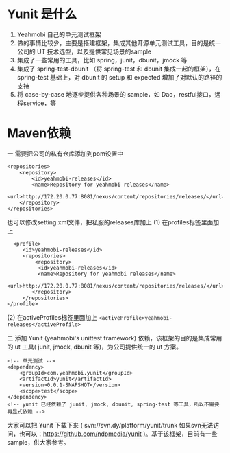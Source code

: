 # Yunit 是什么

1. Yeahmobi 自己的单元测试框架  
2. 做的事情比较少，主要是搭建框架，集成其他开源单元测试工具，目的是统一公司的 UT 技术选型，以及提供常见场景的sample
2. 集成了一些常用的工具，比如 spring，junit，dbunit，jmock 等
3. 集成了 spring-test-dbunit （将 spring-test 和 dbunit 集成一起的框架），在 spring-test 基础上，对 dbunit 的 setup 和 expected 增加了对默认的路径的支持
4. 将 case-by-case 地逐步提供各种场景的 sample，如 Dao，restful接口，远程service，等

# Maven依赖
一  需要把公司的私有仓库添加到pom设置中

    <repositories>
        <repository>
            <id>yeahmobi-releases</id>
            <name>Repository for yeahmobi releases</name>
	    <url>http://172.20.0.77:8081/nexus/content/repositories/releases/</url>
        </repository>
	</repositories>


也可以修改setting.xml文件，把私服的releases库加上
 (1) 在profiles标签里面加上

      <profile>
         <id>yeahmobi-releases</id>
         <repositories>
	         <repository>
		      <id>yeahmobi-releases</id>
		      <name>Repository for yeahmobi releases</name>     
				      <url>http://172.20.0.77:8081/nexus/content/repositories/releases/</url>
		    </repository> 
	     </repositories>
    </profile>

(2) 在activeProfiles标签里面加上
	`<activeProfile>yeahmobi-releases</activeProfile>`
 
二  添加 Yunit (yeahmobi's unittest framework) 依赖，该框架的目的是集成常用的 ut 工具( junit, jmock, dbunit 等)，为公司提供统一的 ut 方案。

    <!-- 单元测试 -->
	<dependency>
	    <groupId>com.yeahmobi.yunit</groupId>
	    <artifactId>yunit</artifactId>
	    <version>0.0.1-SNAPSHOT</version>
	    <scope>test</scope>
	</dependency>
	<!-- yunit 已经依赖了 junit, jmock, dbunit, spring-test 等工具，所以不需要再显式依赖 -->

 
 
大家可以把 Yunit 下载下来 ( svn://svn.dy/platform/yunit/trunk 如果svn无法访问，也可以：https://github.com/ndpmedia/yunit  )。基于该框架，目前有一些sample，供大家参考。
 
